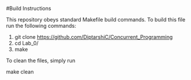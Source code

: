 #Build Instructions

This repository obeys standard Makefile build commands. To build this file run the following commands:

1. git clone https://github.com/DiptarshiC/Concurrent_Programming
2. cd Lab_0/
3. make

To clean the files, simply run

make clean
